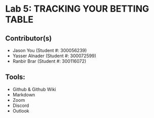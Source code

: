 # Lab 5: TRACKING YOUR BETTING TABLE
## Contributor(s)
- Jason You (Student #: 300056239)
- Yasser Alnader (Student #: 300072599)
- Ranbir Brar (Student #: 300116072)

## Tools:
- Github & Github Wiki
- Markdown
- Zoom
- Discord
- Outlook


